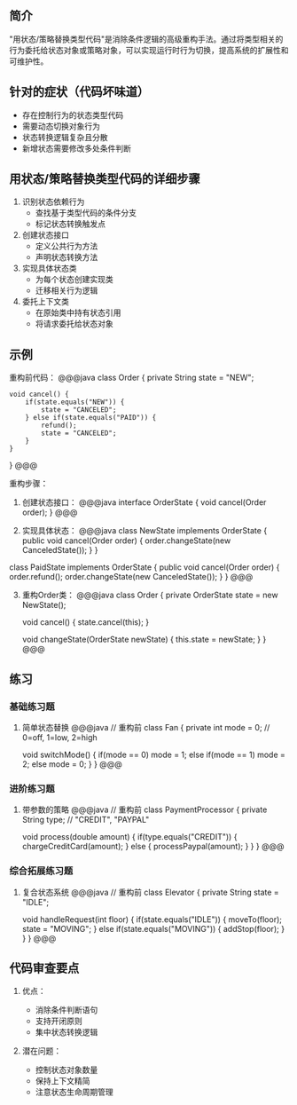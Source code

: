 ## 简介
"用状态/策略替换类型代码"是消除条件逻辑的高级重构手法。通过将类型相关的行为委托给状态对象或策略对象，可以实现运行时行为切换，提高系统的扩展性和可维护性。

## 针对的症状（代码坏味道）
- 存在控制行为的状态类型代码
- 需要动态切换对象行为
- 状态转换逻辑复杂且分散
- 新增状态需要修改多处条件判断

## 用状态/策略替换类型代码的详细步骤
1. 识别状态依赖行为
   - 查找基于类型代码的条件分支
   - 标记状态转换触发点
2. 创建状态接口
   - 定义公共行为方法
   - 声明状态转换方法
3. 实现具体状态类
   - 为每个状态创建实现类
   - 迁移相关行为逻辑
4. 委托上下文类
   - 在原始类中持有状态引用
   - 将请求委托给状态对象

## 示例
重构前代码：
@@@java
class Order {
    private String state = "NEW";
    
    void cancel() {
        if(state.equals("NEW")) {
            state = "CANCELED";
        } else if(state.equals("PAID")) {
            refund();
            state = "CANCELED";
        }
    }
}
@@@

重构步骤：
1. 创建状态接口：
@@@java
interface OrderState {
    void cancel(Order order);
}
@@@

2. 实现具体状态：
@@@java
class NewState implements OrderState {
    public void cancel(Order order) {
        order.changeState(new CanceledState());
    }
}

class PaidState implements OrderState {
    public void cancel(Order order) {
        order.refund();
        order.changeState(new CanceledState());
    }
}
@@@

3. 重构Order类：
@@@java
class Order {
    private OrderState state = new NewState();
    
    void cancel() {
        state.cancel(this);
    }
    
    void changeState(OrderState newState) {
        this.state = newState;
    }
}
@@@

## 练习
### 基础练习题
1. 简单状态替换
@@@java
// 重构前
class Fan {
    private int mode = 0; // 0=off, 1=low, 2=high
    
    void switchMode() {
        if(mode == 0) mode = 1;
        else if(mode == 1) mode = 2;
        else mode = 0;
    }
}
@@@

### 进阶练习题
1. 带参数的策略
@@@java
// 重构前
class PaymentProcessor {
    private String type; // "CREDIT", "PAYPAL"
    
    void process(double amount) {
        if(type.equals("CREDIT")) {
            chargeCreditCard(amount);
        } else {
            processPaypal(amount);
        }
    }
}
@@@

### 综合拓展练习题
1. 复合状态系统
@@@java
// 重构前
class Elevator {
    private String state = "IDLE";
    
    void handleRequest(int floor) {
        if(state.equals("IDLE")) {
            moveTo(floor);
            state = "MOVING";
        } else if(state.equals("MOVING")) {
            addStop(floor);
        }
    }
}
@@@

## 代码审查要点
1. 优点：
   - 消除条件判断语句
   - 支持开闭原则
   - 集中状态转换逻辑

2. 潜在问题：
   - 控制状态对象数量
   - 保持上下文精简
   - 注意状态生命周期管理
